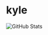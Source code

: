 # kyle

![GitHub Stats](https://github-readme-stats.vercel.app/api?username=KyleHilbert&theme=radical)
